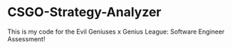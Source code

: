 # CSGO-Strategy-Analyzer

This is my code for the Evil Geniuses x Genius League: Software Engineer Assessment!
